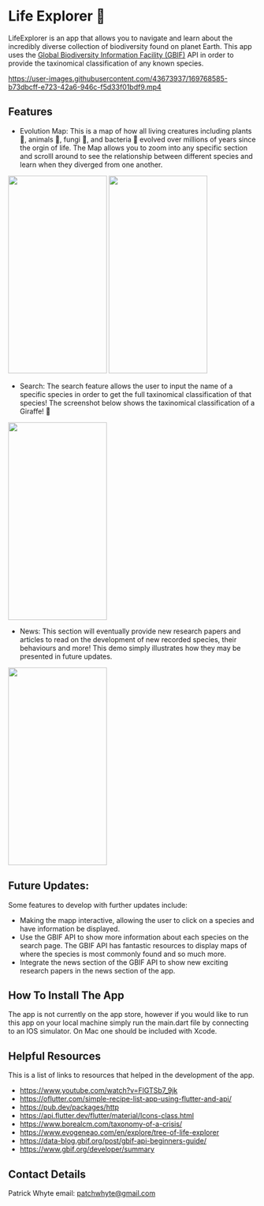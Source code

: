 # Life Explorer 🧭
LifeExplorer is an app that allows you to navigate and learn about the incredibly diverse collection of biodiversity found on planet Earth.
This app uses the [Global Biodiversity Information Facility (GBIF)](https://www.gbif.org/) API in order to provide the taxinomical classification of any known species.

https://user-images.githubusercontent.com/43673937/169768585-b73dbcff-e723-42a6-946c-f5d33f01bdf9.mp4


## Features

- Evolution Map:
This is a map of how all living creatures including plants 🌱, animals 🦑, fungi 🍄, and bacteria 🦠 evolved over millions of years since the orgin of life.
The Map allows you to zoom into any specific section and scrolll around to see the relationship between different species and learn when they diverged from one another.
<img src="https://user-images.githubusercontent.com/43673937/169764269-ee3e1f65-4e6b-4fb9-a9f2-c857a665695b.png" width="200" height="400">
<img src="https://user-images.githubusercontent.com/43673937/169764318-34ae0ee8-af23-4c1d-9690-99ae35dcca97.png" width="200" height="400">

- Search:
The search feature allows the user to input the name of a specific species in order to get the full taxinomical classification of that species!
The screenshot below shows the taxinomical classification of a Giraffe! 🦒
<img src="https://user-images.githubusercontent.com/43673937/169766290-d54dd571-5dd3-4915-b200-64a031b6a110.png" width="200" height="400">

- News:
This section will eventually provide new research papers and articles to read on the development of new recorded species, their behaviours and more! This demo simply illustrates how they may be presented in future updates.
<img src="https://user-images.githubusercontent.com/43673937/169766793-b6eb62a8-b4bc-446b-b945-eb31ea071226.png" width="200" height="400">

## Future Updates:
Some features to develop with further updates include:
- Making the mapp interactive, allowing the user to click on a species and have information be displayed.
- Use the GBIF API to show more information about each species on the search page. The GBIF API has fantastic resources to display maps of where the species is most commonly found and so much more.
- Integrate the news section of the GBIF API to show new exciting research papers in the news section of the app.

## How To Install The App
The app is not currently on the app store, however if you would like to run this app on your local machine simply run the main.dart file by connecting to an IOS simulator. On Mac one should be included with Xcode.

## Helpful Resources
This is a list of links to resources that helped in the development of the app.
- https://www.youtube.com/watch?v=FlGTSb7_9jk
- https://oflutter.com/simple-recipe-list-app-using-flutter-and-api/
- https://pub.dev/packages/http
- https://api.flutter.dev/flutter/material/Icons-class.html
- https://www.borealcm.com/taxonomy-of-a-crisis/
- https://www.evogeneao.com/en/explore/tree-of-life-explorer
- https://data-blog.gbif.org/post/gbif-api-beginners-guide/
- https://www.gbif.org/developer/summary

##  Contact Details
Patrick Whyte
email: patchwhyte@gmail.com
